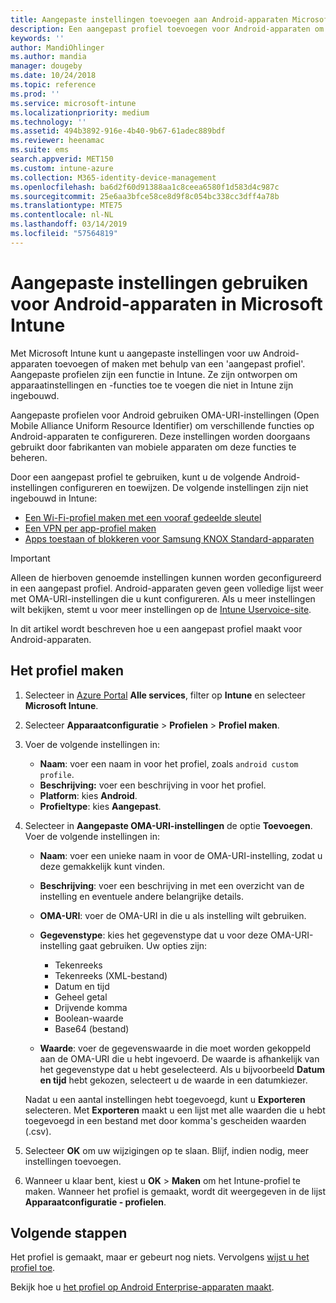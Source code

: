 ```yaml
---
title: Aangepaste instellingen toevoegen aan Android-apparaten Microsoft Intune - Azure | Microsoft Docs
description: Een aangepast profiel toevoegen voor Android-apparaten om een Wi-Fi-profiel te maken met een vooraf gedeelde sleutel, per app een VPN-profiel maken of apps toestemming geven/blokkeren voor Samsung Knox Standard-apparaten in Microsoft Intune
keywords: ''
author: MandiOhlinger
ms.author: mandia
manager: dougeby
ms.date: 10/24/2018
ms.topic: reference
ms.prod: ''
ms.service: microsoft-intune
ms.localizationpriority: medium
ms.technology: ''
ms.assetid: 494b3892-916e-4b40-9b67-61adec889bdf
ms.reviewer: heenamac
ms.suite: ems
search.appverid: MET150
ms.custom: intune-azure
ms.collection: M365-identity-device-management
ms.openlocfilehash: ba6d2f60d91388aa1c8ceea6580f1d583d4c987c
ms.sourcegitcommit: 25e6aa3bfce58ce8d9f8c054bc338cc3dff4a78b
ms.translationtype: MTE75
ms.contentlocale: nl-NL
ms.lasthandoff: 03/14/2019
ms.locfileid: "57564819"
---
```

# <a name="use-custom-settings-for-android-devices-in-microsoft-intune"></a>Aangepaste instellingen gebruiken voor Android-apparaten in Microsoft Intune

Met Microsoft Intune kunt u aangepaste instellingen voor uw Android-apparaten toevoegen of maken met behulp van een 'aangepast profiel'. Aangepaste profielen zijn een functie in Intune. Ze zijn ontworpen om apparaatinstellingen en -functies toe te voegen die niet in Intune zijn ingebouwd.

Aangepaste profielen voor Android gebruiken OMA-URI-instellingen (Open Mobile Alliance Uniform Resource Identifier) om verschillende functies op Android-apparaten te configureren. Deze instellingen worden doorgaans gebruikt door fabrikanten van mobiele apparaten om deze functies te beheren.

Door een aangepast profiel te gebruiken, kunt u de volgende Android-instellingen configureren en toewijzen. De volgende instellingen zijn niet ingebouwd in Intune:

- [Een Wi-Fi-profiel maken met een vooraf gedeelde sleutel](/intune/wi-fi-profile-shared-key)
- [Een VPN per app-profiel maken](/intune/android-pulse-secure-per-app-vpn)
- [Apps toestaan of blokkeren voor Samsung KNOX Standard-apparaten](/intune/samsung-knox-apps-allow-block)

>[!IMPORTANT]
> Alleen de hierboven genoemde instellingen kunnen worden geconfigureerd in een aangepast profiel. Android-apparaten geven geen volledige lijst weer met OMA-URI-instellingen die u kunt configureren. Als u meer instellingen wilt bekijken, stemt u voor meer instellingen op de [Intune Uservoice-site](https://microsoftintune.uservoice.com/forums/291681-ideas).

In dit artikel wordt beschreven hoe u een aangepast profiel maakt voor Android-apparaten.

## <a name="create-the-profile"></a>Het profiel maken

1. Selecteer in [Azure Portal](https://portal.azure.com) **Alle services**, filter op **Intune** en selecteer **Microsoft Intune**.
2. Selecteer **Apparaatconfiguratie** > **Profielen** > **Profiel maken**.
3. Voer de volgende instellingen in:

    - **Naam**: voer een naam in voor het profiel, zoals `android custom profile`.
    - **Beschrijving:** voer een beschrijving in voor het profiel.
    - **Platform**: kies **Android**.
    - **Profieltype**: kies **Aangepast**.

4. Selecteer in **Aangepaste OMA-URI-instellingen** de optie **Toevoegen**. Voer de volgende instellingen in:

    - **Naam**: voer een unieke naam in voor de OMA-URI-instelling, zodat u deze gemakkelijk kunt vinden.
    - **Beschrijving**: voer een beschrijving in met een overzicht van de instelling en eventuele andere belangrijke details.
    - **OMA-URI**: voer de OMA-URI in die u als instelling wilt gebruiken.
    - **Gegevenstype**: kies het gegevenstype dat u voor deze OMA-URI-instelling gaat gebruiken. Uw opties zijn:

      - Tekenreeks
      - Tekenreeks (XML-bestand)
      - Datum en tijd
      - Geheel getal
      - Drijvende komma
      - Boolean-waarde
      - Base64 (bestand)

    - **Waarde**: voer de gegevenswaarde in die moet worden gekoppeld aan de OMA-URI die u hebt ingevoerd. De waarde is afhankelijk van het gegevenstype dat u hebt geselecteerd. Als u bijvoorbeeld **Datum en tijd** hebt gekozen, selecteert u de waarde in een datumkiezer.

    Nadat u een aantal instellingen hebt toegevoegd, kunt u **Exporteren** selecteren. Met **Exporteren** maakt u een lijst met alle waarden die u hebt toegevoegd in een bestand met door komma's gescheiden waarden (.csv).

5. Selecteer **OK** om uw wijzigingen op te slaan. Blijf, indien nodig, meer instellingen toevoegen. 
6. Wanneer u klaar bent, kiest u **OK** > **Maken** om het Intune-profiel te maken. Wanneer het profiel is gemaakt, wordt dit weergegeven in de lijst **Apparaatconfiguratie - profielen**.

## <a name="next-steps"></a>Volgende stappen

Het profiel is gemaakt, maar er gebeurt nog niets. Vervolgens [wijst u het profiel toe](device-profile-assign.md).

Bekijk hoe u [het profiel op Android Enterprise-apparaten maakt](custom-settings-android-for-work.md).
